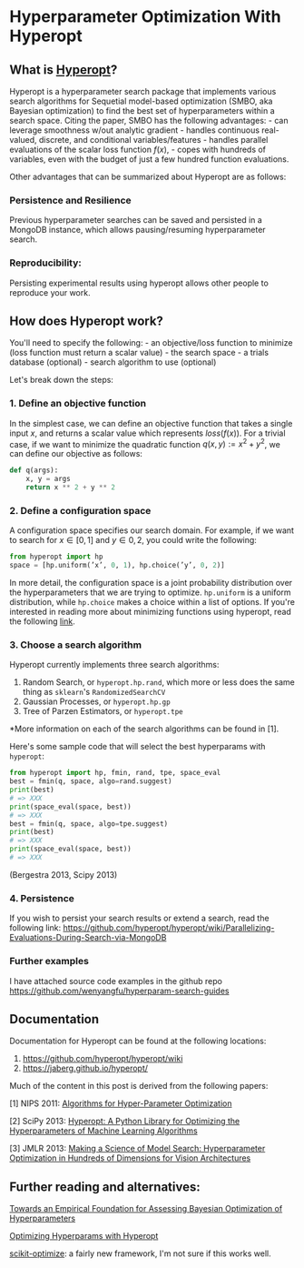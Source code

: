 # Hyperparameter Optimization With Hyperopt

## What is [Hyperopt](https://github.com/hyperopt/hyperopt)?

Hyperopt is a hyperparameter search package that implements various search algorithms for Sequetial model-based optimization (SMBO, aka Bayesian optimization) to find the best set of hyperparameters within a search space.
Citing the paper, SMBO has the following advantages:
    - can leverage smoothness w/out analytic gradient
    - handles continuous real-valued, discrete, and conditional variables/features
    - handles parallel evaluations of the scalar loss function $f(x)$,
    - copes with hundreds of variables, even with the budget of just a few hundred function evaluations.

Other advantages that can be summarized about Hyperopt are as follows:

### Persistence and Resilience
Previous hyperparameter searches can be saved and persisted in a MongoDB instance, which allows pausing/resuming hyperparameter search.
### Reproducibility:
Persisting experimental results using hyperopt allows other people to reproduce your work.

## How does Hyperopt work?
You'll need to specify the following:
    - an objective/loss function to minimize (loss function must return a scalar value)
    - the search space
    - a trials database (optional)
    - search algorithm to use (optional)

Let's break down the steps:

### 1. Define an objective function
In the simplest case, we can define an objective function that takes a single input $x$, and returns a scalar value which represents $loss(f(x))$.
For a trivial case, if we want to minimize the quadratic function $q(x,y):= x^2 + y^2$, we can define our objective as follows:

```Python
def q(args):
    x, y = args
    return x ** 2 + y ** 2
```

### 2. Define a configuration space
A configuration space specifies our search domain. For example, if we want to search for $x \in [0,1]$ and $y \in {0, 2}$, you could write the following:
```Python
from hyperopt import hp
space = [hp.uniform(’x’, 0, 1), hp.choice(’y’, 0, 2)]
```
In more detail, the configuration space is a joint probability distribution over the hyperparameters that we are trying to optimize. `hp.uniform` is a uniform distribution, while `hp.choice` makes a choice within a list of options. If you're interested in reading more about minimizing functions using hyperopt, read the following [link](https://github.com/hyperopt/hyperopt/wiki/FMin).

### 3. Choose a search algorithm

Hyperopt currently implements three search algorithms:
1. Random Search, or `hyperopt.hp.rand`, which more or less does the same thing as `sklearn`'s `RandomizedSearchCV`
2. Gaussian Processes, or `hyperopt.hp.gp`
3. Tree of Parzen Estimators, or `hyperopt.tpe`

*More information on each of the search algorithms can be found in [1].

Here's some sample code that will select the best hyperparams with `hyperopt`:

```Python
from hyperopt import hp, fmin, rand, tpe, space_eval
best = fmin(q, space, algo=rand.suggest)
print(best)
# => XXX
print(space_eval(space, best))
# => XXX
best = fmin(q, space, algo=tpe.suggest)
print(best)
# => XXX
print(space_eval(space, best))
# => XXX
```
(Bergestra 2013, Scipy 2013)

### 4. Persistence
If you wish to persist your search results or extend a search, read the following link:
https://github.com/hyperopt/hyperopt/wiki/Parallelizing-Evaluations-During-Search-via-MongoDB

### Further examples
I have attached source code examples in the github repo https://github.com/wenyangfu/hyperparam-search-guides

## Documentation
Documentation for Hyperopt can be found at the following locations:
1. https://github.com/hyperopt/hyperopt/wiki
2. https://jaberg.github.io/hyperopt/

Much of the content in this post is derived from the following papers:

[1] NIPS 2011: [Algorithms for Hyper-Parameter Optimization](https://papers.nips.cc/paper/4443-algorithms-for-hyper-parameter-optimization.pdf)

[2] SciPy 2013: [Hyperopt: A Python Library for Optimizing the
Hyperparameters of Machine Learning Algorithms](https://conference.scipy.org/proceedings/scipy2013/pdfs/bergstra_hyperopt.pdf)

[3] JMLR 2013: [Making a Science of Model Search: Hyperparameter Optimization
in Hundreds of Dimensions for Vision Architectures](http://jmlr.org/proceedings/papers/v28/bergstra13.pdf)

## Further reading and alternatives:
[Towards an Empirical Foundation for
Assessing Bayesian Optimization of Hyperparameters](http://www.cs.ubc.ca/~hutter/papers/13-BayesOpt_EmpiricalFoundation.pdf)

[Optimizing Hyperparams with Hyperopt](http://fastml.com/optimizing-hyperparams-with-hyperopt/)

[scikit-optimize](https://scikit-optimize.github.io/): a fairly new framework, I'm not sure if this works well.

